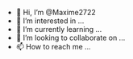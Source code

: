 - 👋 Hi, I’m @Maxime2722
- 👀 I’m interested in ...
- 🌱 I’m currently learning ...
- 💞️ I’m looking to collaborate on ...
- 📫 How to reach me ...

<!---
Maxime2722/Maxime2722 is a ✨ special ✨ repository because its `README.md` (this file) appears on your GitHub profile.
You can click the Preview link to take a look at your changes.
--->
